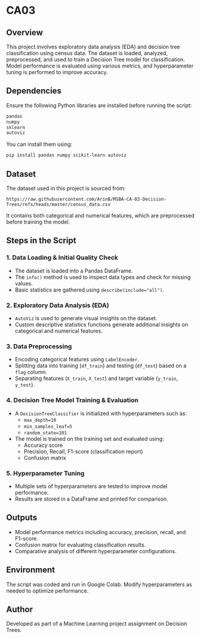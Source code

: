 # CA03

## Overview
This project involves exploratory data analysis (EDA) and decision tree classification using census data. The dataset is loaded, analyzed, preprocessed, and used to train a Decision Tree model for classification. Model performance is evaluated using various metrics, and hyperparameter tuning is performed to improve accuracy.

## Dependencies
Ensure the following Python libraries are installed before running the script:
```python
pandas
numpy
sklearn
autoviz
```
You can install them using:
```bash
pip install pandas numpy scikit-learn autoviz
```

## Dataset
The dataset used in this project is sourced from:
```
https://raw.githubusercontent.com/ArinB/MSBA-CA-03-Decision-Trees/refs/heads/master/census_data.csv
```
It contains both categorical and numerical features, which are preprocessed before training the model.

## Steps in the Script

### 1. Data Loading & Initial Quality Check
- The dataset is loaded into a Pandas DataFrame.
- The `info()` method is used to inspect data types and check for missing values.
- Basic statistics are gathered using `describe(include="all")`.

### 2. Exploratory Data Analysis (EDA)
- `AutoViz` is used to generate visual insights on the dataset.
- Custom descriptive statistics functions generate additional insights on categorical and numerical features.

### 3. Data Preprocessing
- Encoding categorical features using `LabelEncoder`.
- Splitting data into training (`df_train`) and testing (`df_test`) based on a `flag` column.
- Separating features (`X_train`, `X_test`) and target variable (`y_train`, `y_test`).

### 4. Decision Tree Model Training & Evaluation
- A `DecisionTreeClassifier` is initialized with hyperparameters such as:
  - `max_depth=10`
  - `min_samples_leaf=5`
  - `random_state=101`
- The model is trained on the training set and evaluated using:
  - Accuracy score
  - Precision, Recall, F1-score (classification report)
  - Confusion matrix

### 5. Hyperparameter Tuning
- Multiple sets of hyperparameters are tested to improve model performance.
- Results are stored in a DataFrame and printed for comparison.

## Outputs
- Model performance metrics including accuracy, precision, recall, and F1-score.
- Confusion matrix for evaluating classification results.
- Comparative analysis of different hyperparameter configurations.

## Environment
The script was coded and run in Google Colab. Modify hyperparameters as needed to optimize performance.

## Author
Developed as part of a Machine Learning project assignment on Decision Trees.

